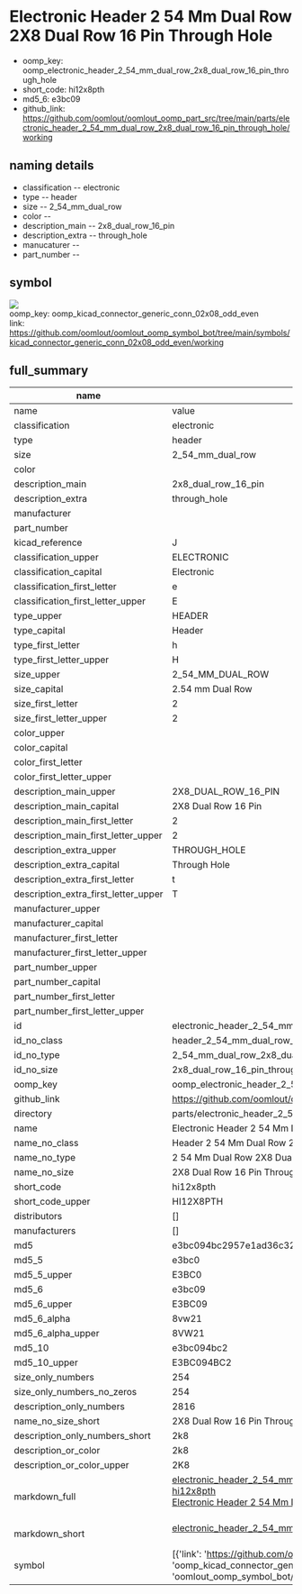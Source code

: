 # Electronic Header 2 54 Mm Dual Row 2X8 Dual Row 16 Pin Through Hole

  
* oomp_key: oomp_electronic_header_2_54_mm_dual_row_2x8_dual_row_16_pin_through_hole 
* short_code: hi12x8pth
* md5_6: e3bc09  
* github_link: https://github.com/oomlout/oomlout_oomp_part_src/tree/main/parts/electronic_header_2_54_mm_dual_row_2x8_dual_row_16_pin_through_hole/working  
## naming details
* classification -- electronic
* type -- header
* size -- 2_54_mm_dual_row
* color -- 
* description_main -- 2x8_dual_row_16_pin
* description_extra -- through_hole
* manucaturer -- 
* part_number -- 



## symbol

![](symbol/{index}}/working/working_600.png)  
oomp_key: oomp_kicad_connector_generic_conn_02x08_odd_even  
link: https://github.com/oomlout/oomlout_oomp_symbol_bot/tree/main/symbols/kicad_connector_generic_conn_02x08_odd_even/working  


## full_summary
| name | value | 
| --- | --- | 
| name | value | 
| classification | electronic | 
| type | header | 
| size | 2_54_mm_dual_row | 
| color |  | 
| description_main | 2x8_dual_row_16_pin | 
| description_extra | through_hole | 
| manufacturer |  | 
| part_number |  | 
| kicad_reference | J | 
| classification_upper | ELECTRONIC | 
| classification_capital | Electronic | 
| classification_first_letter | e | 
| classification_first_letter_upper | E | 
| type_upper | HEADER | 
| type_capital | Header | 
| type_first_letter | h | 
| type_first_letter_upper | H | 
| size_upper | 2_54_MM_DUAL_ROW | 
| size_capital | 2.54 mm Dual Row | 
| size_first_letter | 2 | 
| size_first_letter_upper | 2 | 
| color_upper |  | 
| color_capital |  | 
| color_first_letter |  | 
| color_first_letter_upper |  | 
| description_main_upper | 2X8_DUAL_ROW_16_PIN | 
| description_main_capital | 2X8 Dual Row 16 Pin | 
| description_main_first_letter | 2 | 
| description_main_first_letter_upper | 2 | 
| description_extra_upper | THROUGH_HOLE | 
| description_extra_capital | Through Hole | 
| description_extra_first_letter | t | 
| description_extra_first_letter_upper | T | 
| manufacturer_upper |  | 
| manufacturer_capital |  | 
| manufacturer_first_letter |  | 
| manufacturer_first_letter_upper |  | 
| part_number_upper |  | 
| part_number_capital |  | 
| part_number_first_letter |  | 
| part_number_first_letter_upper |  | 
| id | electronic_header_2_54_mm_dual_row_2x8_dual_row_16_pin_through_hole | 
| id_no_class | header_2_54_mm_dual_row_2x8_dual_row_16_pin_through_hole | 
| id_no_type | 2_54_mm_dual_row_2x8_dual_row_16_pin_through_hole | 
| id_no_size | 2x8_dual_row_16_pin_through_hole | 
| oomp_key | oomp_electronic_header_2_54_mm_dual_row_2x8_dual_row_16_pin_through_hole | 
| github_link | https://github.com/oomlout/oomlout_oomp_part_src/tree/main/parts/electronic_header_2_54_mm_dual_row_2x8_dual_row_16_pin_through_hole/working | 
| directory | parts/electronic_header_2_54_mm_dual_row_2x8_dual_row_16_pin_through_hole | 
| name | Electronic Header 2 54 Mm Dual Row 2X8 Dual Row 16 Pin Through Hole | 
| name_no_class | Header 2 54 Mm Dual Row 2X8 Dual Row 16 Pin Through Hole | 
| name_no_type | 2 54 Mm Dual Row 2X8 Dual Row 16 Pin Through Hole | 
| name_no_size | 2X8 Dual Row 16 Pin Through Hole | 
| short_code | hi12x8pth | 
| short_code_upper | HI12X8PTH | 
| distributors | [] | 
| manufacturers | [] | 
| md5 | e3bc094bc2957e1ad36c32208c850827 | 
| md5_5 | e3bc0 | 
| md5_5_upper | E3BC0 | 
| md5_6 | e3bc09 | 
| md5_6_upper | E3BC09 | 
| md5_6_alpha | 8vw21 | 
| md5_6_alpha_upper | 8VW21 | 
| md5_10 | e3bc094bc2 | 
| md5_10_upper | E3BC094BC2 | 
| size_only_numbers | 254 | 
| size_only_numbers_no_zeros | 254 | 
| description_only_numbers | 2816 | 
| name_no_size_short | 2X8 Dual Row 16 Pin Through Hole | 
| description_only_numbers_short | 2k8 | 
| description_or_color | 2k8 | 
| description_or_color_upper | 2K8 | 
| markdown_full | [electronic_header_2_54_mm_dual_row_2x8_dual_row_16_pin_through_hole](https://github.com/oomlout/oomlout_oomp_part_src/tree/main/parts/electronic_header_2_54_mm_dual_row_2x8_dual_row_16_pin_through_hole/working)<br>[hi12x8pth](https://github.com/oomlout/oomlout_oomp_part_src/tree/main/parts/electronic_header_2_54_mm_dual_row_2x8_dual_row_16_pin_through_hole/working)<br>[Electronic Header 2 54 Mm Dual Row 2X8 Dual Row 16 Pin Through Hole](https://github.com/oomlout/oomlout_oomp_part_src/tree/main/parts/electronic_header_2_54_mm_dual_row_2x8_dual_row_16_pin_through_hole/working)<br><br> | 
| markdown_short | [electronic_header_2_54_mm_dual_row_2x8_dual_row_16_pin_through_hole](https://github.com/oomlout/oomlout_oomp_part_src/tree/main/parts/electronic_header_2_54_mm_dual_row_2x8_dual_row_16_pin_through_hole/working)<br><br> | 
| symbol | [{'link': 'https://github.com/oomlout/oomlout_oomp_symbol_bot/tree/main/symbols/kicad_connector_generic_conn_02x08_odd_even', 'oomp_key': 'oomp_kicad_connector_generic_conn_02x08_odd_even', 'directory': 'oomlout_oomp_symbol_bot/symbols/kicad_connector_generic_conn_02x08_odd_even//working/working.kicad_sym', 'index': 0}] | 
